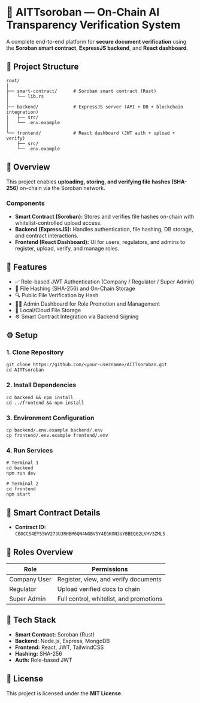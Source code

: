 # 🧾 AITTsoroban — On‑Chain AI Transparency Verification System

A complete end-to-end platform for **secure document verification** using the **Soroban smart contract**, **ExpressJS backend**, and **React dashboard**.

## 📂 Project Structure

```
root/
│
├── smart-contract/      # Soroban smart contract (Rust)
│   └── lib.rs
│
├── backend/             # ExpressJS server (API + DB + blockchain integration)
│   ├── src/
│   └── .env.example
│
└── frontend/            # React dashboard (JWT auth + upload + verify)
    ├── src/
    └── .env.example
```

## 🚀 Overview

This project enables **uploading, storing, and verifying file hashes (SHA-256)** on-chain via the Soroban network.

### Components

* **Smart Contract (Soroban):**  Stores and verifies file hashes on-chain with whitelist-controlled upload access.
* **Backend (ExpressJS):**  Handles authentication, file hashing, DB storage, and contract interactions.
* **Frontend (React Dashboard):**  UI for users, regulators, and admins to register, upload, verify, and manage roles.

## 🔑 Features

* ✅ Role-based JWT Authentication (Company / Regulator / Super Admin)
* 🧾 File Hashing (SHA-256) and On-Chain Storage
* 🔍 Public File Verification by Hash
* 👨‍💼 Admin Dashboard for Role Promotion and Management
* 💾 Local/Cloud File Storage
* ⚙️ Smart Contract Integration via Backend Signing

## ⚙️ Setup

### 1. Clone Repository

```
git clone https://github.com/<your-username>/AITTsoroban.git
cd AITTsoroban
```

### 2. Install Dependencies

```
cd backend && npm install
cd ../frontend && npm install
```

### 3. Environment Configuration

```
cp backend/.env.example backend/.env
cp frontend/.env.example frontend/.env
```

### 4. Run Services

```
# Terminal 1
cd backend
npm run dev

# Terminal 2
cd frontend
npm start
```

## 🔗 Smart Contract Details

* **Contract ID:** `CBOCCS4EYS5WV273UJRHBM6QN4NGBV5Y4EGKON3UYBBEQ62LVHV3ZMLS`

## 🧠 Roles Overview

| Role         | Permissions                             |
| ------------ | --------------------------------------- |
| Company User | Register, view, and verify documents    |
| Regulator    | Upload verified docs to chain           |
| Super Admin  | Full control, whitelist, and promotions |

## 🧩 Tech Stack

* **Smart Contract:** Soroban (Rust)
* **Backend:** Node.js, Express, MongoDB
* **Frontend:** React, JWT, TailwindCSS
* **Hashing:** SHA-256
* **Auth:** Role-based JWT


## 🪪 License

This project is licensed under the **MIT License**. 
